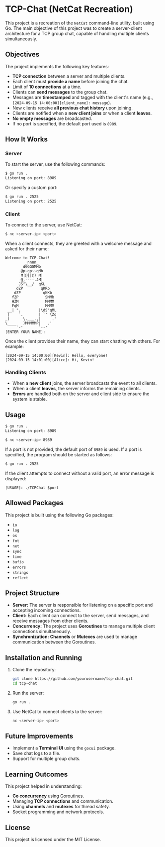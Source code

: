 
# TCP-Chat (NetCat Recreation)

This project is a recreation of the `NetCat` command-line utility, built using Go. The main objective of this project was to create a server-client architecture for a TCP group chat, capable of handling multiple clients simultaneously.

## Objectives

The project implements the following key features:

- **TCP connection** between a server and multiple clients.
- Each client must **provide a name** before joining the chat.
- Limit of **10 connections** at a time.
- Clients can **send messages** to the group chat.
- Messages are **timestamped** and tagged with the client's name (e.g., `[2024-09-15 14:00:00][client_name]: message`).
- New clients receive **all previous chat history** upon joining.
- Clients are notified when a **new client joins** or when a client **leaves**.
- **No empty messages** are broadcasted.
- If no port is specified, the default port used is `8989`.

## How It Works

### Server

To start the server, use the following commands:

```bash
$ go run .
Listening on port: 8989
```

Or specify a custom port:

```bash
$ go run . 2525
Listening on port: 2525
```

### Client

To connect to the server, use NetCat:

```bash
$ nc <server-ip> <port>
```

When a client connects, they are greeted with a welcome message and asked for their name:

```
Welcome to TCP-Chat!
         _nnnn_
        dGGGGMMb
       @p~qp~~qMb
       M|@||@) M|
       @,----.JM|
      JS^\__/  qKL
     dZP        qKRb
    dZP          qKKb
   fZP            SMMb
   HZM            MMMM
   FqM            MMMM
 __| ".        |\dS"qML
 |    `.       | `' \Zq
_)      \.___.,|     .'
\____   )MMMMMP|   .'
     `-'       `--'
[ENTER YOUR NAME]:
```

Once the client provides their name, they can start chatting with others. For example:

```
[2024-09-15 14:00:00][Kevin]: Hello, everyone!
[2024-09-15 14:01:00][Alice]: Hi, Kevin!
```

### Handling Clients

- When a **new client** joins, the server broadcasts the event to all clients.
- When a client **leaves**, the server informs the remaining clients.
- **Errors** are handled both on the server and client side to ensure the system is stable.

## Usage

```bash
$ go run .
Listening on port: 8989

$ nc <server-ip> 8989
```

If a port is not provided, the default port of `8989` is used. If a port is specified, the program should be started as follows:

```bash
$ go run . 2525
```

If the client attempts to connect without a valid port, an error message is displayed:

```
[USAGE]: ./TCPChat $port
```

## Allowed Packages

This project is built using the following Go packages:

- `io`
- `log`
- `os`
- `fmt`
- `net`
- `sync`
- `time`
- `bufio`
- `errors`
- `strings`
- `reflect`

## Project Structure

- **Server:** The server is responsible for listening on a specific port and accepting incoming connections.
- **Client:** Each client can connect to the server, send messages, and receive messages from other clients.
- **Concurrency:** The project uses **Goroutines** to manage multiple client connections simultaneously.
- **Synchronization:** **Channels** or **Mutexes** are used to manage communication between the Goroutines.

## Installation and Running

1. Clone the repository:
    ```bash
    git clone https://github.com/yourusername/tcp-chat.git
    cd tcp-chat
    ```

2. Run the server:
    ```bash
    go run .
    ```

3. Use NetCat to connect clients to the server:
    ```bash
    nc <server-ip> <port>
    ```

## Future Improvements

- Implement a **Terminal UI** using the `gocui` package.
- Save chat logs to a file.
- Support for multiple group chats.

## Learning Outcomes

This project helped in understanding:

- **Go concurrency** using Goroutines.
- Managing **TCP connections** and communication.
- Using **channels** and **mutexes** for thread safety.
- Socket programming and network protocols.

## License

This project is licensed under the MIT License.
